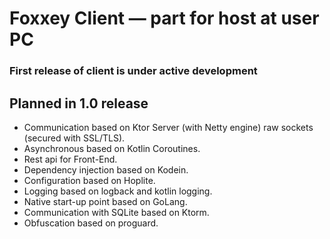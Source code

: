 # Foxxey Client — part for host at user PC

### First release of client is under active development

## Planned in 1.0 release

- Communication based on Ktor Server (with Netty engine) raw sockets (secured with SSL/TLS).
- Asynchronous based on Kotlin Coroutines.
- Rest api for Front-End.
- Dependency injection based on Kodein.
- Configuration based on Hoplite.
- Logging based on logback and kotlin logging.
- Native start-up point based on GoLang.
- Communication with SQLite based on Ktorm.
- Obfuscation based on proguard.

